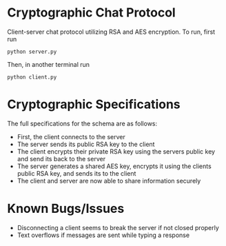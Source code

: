 # Cryptographic Chat Protocol

Client-server chat protocol utilizing RSA and AES encryption. To run, first run

```python server.py```

Then, in another terminal run

```python client.py```

# Cryptographic Specifications

The full specifications for the schema are as follows:

- First, the client connects to the server
- The server sends its public RSA key to the client
- The client encrypts their private RSA key using the servers public key and send its back to the server
- The server generates a shared AES key, encrypts it using the clients public RSA key, and sends its to the client
- The client and server are now able to share information securely

# Known Bugs/Issues

- Disconnecting a client seems to break the server if not closed properly
- Text overflows if messages are sent while typing a response
